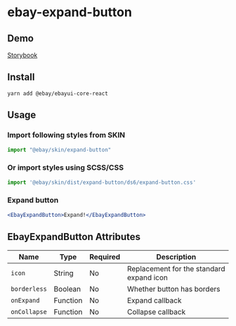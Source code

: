 # ebay-expand-button

## Demo
[Storybook](https://pages.github.com/eBay/ebayui-core-react/master/?path=/story/ebay-expand-button--default)

## Install
```
yarn add @ebay/ebayui-core-react
```

## Usage

### Import following styles from SKIN
```jsx harmony
import "@ebay/skin/expand-button"
```

### Or import styles using SCSS/CSS
```jsx harmony
import '@ebay/skin/dist/expand-button/ds6/expand-button.css'

```

### Expand button
```jsx
<EbayExpandButton>Expand!</EbayExpandButton>
```

## EbayExpandButton Attributes

Name | Type | Required | Description
--- | --- | --- | ---
`icon` | String | No | Replacement for the standard expand icon
`borderless` | Boolean | No | Whether button has borders
`onExpand` | Function | No | Expand callback
`onCollapse` | Function | No | Collapse callback
